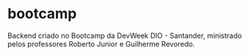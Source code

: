 # bootcamp
Backend criado no Bootcamp da DevWeek DIO - Santander, ministrado pelos professores Roberto Junior e Guilherme Revoredo.
